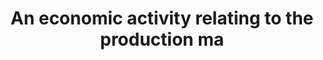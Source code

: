 ---
title: An economic activity relating to the production ma
longTitle: 'An economic activity relating to the production, manufacture, promotion and distribution of gas and its by-products.'
tags:
- gccommon
scopeNote:
- "[[Gas industry]]"
---